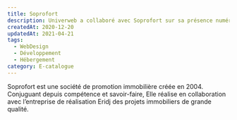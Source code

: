 ```yaml
---
title: Soprofort
description: Univerweb a collaboré avec Soprofort sur sa présence numérique. Nous avons créé le site web et nous assurons son hébergement.
createdAt: 2020-12-20
updatedAt: 2021-04-21
tags:
  - WebDesign
  - Développement
  - Hébergement
category: E-catalogue
---
```


Soprofort est une société de promotion immobilière créée en 2004. Conjuguant depuis compétence et savoir-faire, Elle réalise en collaboration avec l’entreprise de réalisation Eridj des projets immobiliers de grande qualité.

